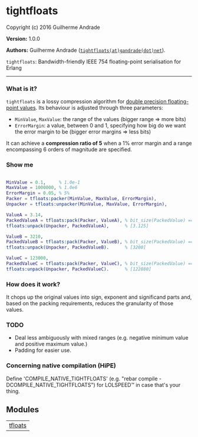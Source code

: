 

# tightfloats #

Copyright (c) 2016 Guilherme Andrade

__Version:__ 1.0.0

__Authors:__ Guilherme Andrade ([`tightfloats(at)gandrade(dot)net`](mailto:tightfloats(at)gandrade(dot)net)).

`tightfloats`: Bandwidth-friendly IEEE 754 floating-point serialisation for Erlang

---------


### <a name="What_is_it?">What is it?</a> ###


`tightfloats` is a lossy compression algorithm for [double precision floating-point values](https://en.wikipedia.org/wiki/Double-precision_floating-point_format). Its behaviour is adjusted through three parameters:
* `MinValue`, `MaxValue`: the range of the values (bigger range => more bits)
* `ErrorMargin`: a value, between 0 and 1, specifying how big do we want the error margin to be (bigger error margins => less bits)

It can achieve a **compression ratio of 5** when a 1% error margin and a range encompassing 6 orders of magnitude are specified.


### <a name="Show_me">Show me</a> ###


```erlang

MinValue = 0.1,     % 1.0e-1
MaxValue = 1000000, % 1.0e6
ErrorMargin = 0.05, % 5%
Packer = tfloats:packer(MinValue, MaxValue, ErrorMargin),
Unpacker = tfloats:unpacker(MinValue, MaxValue, ErrorMargin),

ValueA = 3.14,
PackedValueA = tfloats:pack(Packer, ValueA), % bit_size(PackedValue) == 10
tfloats:unpack(Unpacker, PackedValueA),      % [3.125]

ValueB = 3210,
PackedValueB = tfloats:pack(Packer, ValueB), % bit_size(PackedValue) == 10
tfloats:unpack(Unpacker, PackedValueB).      % [3200]

ValueC = 123000,
PackedValueC = tfloats:pack(Packer, ValueC), % bit_size(PackedValue) == 10
tfloats:unpack(Unpacker, PackedValueC).      % [122880]

```


### <a name="How_does_it_work?">How does it work?</a> ###


It chops up the original values into sign, exponent and significand parts and, based on the packing requirements, reduces the granularity of those values.


### <a name="TODO">TODO</a> ###


* Deal less ambiguously with mixed ranges (e.g. negative minimum value and positive maximum value.)
* Padding for easier use.


### <a name="Concerning_native_compilation_(HiPE)">Concerning native compilation (HiPE)</a> ###

Define 'COMPILE_NATIVE_TIGHTFLOATS' (e.g. "rebar compile -DCOMPILE_NATIVE_TIGHTFLOATS") for LOLSPEED™ in case that's your thing.


## Modules ##


<table width="100%" border="0" summary="list of modules">
<tr><td><a href="https://github.com/g-andrade/tight-floats/blob/master/doc/tfloats.md" class="module">tfloats</a></td></tr></table>

